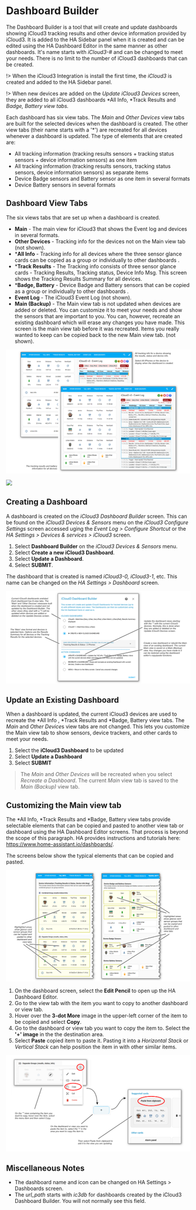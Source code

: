 # Dashboard Builder

The Dashboard Builder is a tool that will create and update dashboards showing iCloud3 tracking results and other device information provided by iCloud3. It is added to the HA Sidebar panel when it is created and can be edited using the HA Dashboard Editor in the same manner as other dashboards. It's name starts with *iCloud3-#* and can be changed to meet your needs. There is no limit to the number of iCloud3 dashboards that can be created.

!> When the iCloud3 Integration is install the first time, the *iCloud3* is created and added to the HA Sidebar panel.

!> When new devices are added on the *Update iCloud3 Devices* screen, they are added to all iCloud3 dashboards *All Info, *Track Results and *Badge, Battery view tabs.*

Each dashboard has six view tabs. The *Main* and *Other Devices* view tabs are built for the selected devices when the dashboard is created. The other view tabs (their name starts with a '*') are recreated for all devices whenever a dashboard is updated. The type of elements that are created are:

- All tracking information (tracking results sensors + tracking status sensors  + device information sensors) as one item
- All tracking information (tracking results sensors, tracking status sensors, device information sensors) as separate items
- Device Badge sensors and Battery sensor as one item in several formats
- Device Battery sensors in several formats



## Dashboard View Tabs

The six views tabs that are set up when a dashboard is created.

- **Main** - The main view for iCloud3 that shows the Event log and devices in several formats.
- **Other Devices** - Tracking info for the devices not on the Main view tab (not shown).
- ***All Info** - Tracking info for all devices where the three sensor glance cards can be copied as a group or individually to other dashboards .
- ***Track Results** - The Tracking info consists of three sensor glance cards - Tracking Results, Tracking status, Device Info Msg. This screen shows the Tracking Results Summary for all devices.
- ***Badge, Battery** - Device Badge and Battery sensors that can be copied as a group or individually to other dashboards .
- **Event Log** - The iCloud3 Event Log (not shown).
- **Main (Backup)** - The Main view tab is not updated when devices are added or deleted. You can customize it to meet your needs and show the sensors that are important to you. You can, however, recreate an existing dashboard which will erase any changes you have made. This screen is the main view tab before it was recreated. Items you really wanted to keep can be copied back to the new Main view tab. (not shown).

![](..\images\cf-dashboard-bldr-views-main.png)

![](C:\Users\Gary\GitHub\icloud3_v3_docs\docs\images\cf-dashboard-bldr-views-allinfo-badge-battery.png)



## Creating a Dashboard

A dashboard is created on the *iCloud3 Dashboard Builder* screen. This can be found on the *iCloud3 Devices & Sensors* menu on the *iCloud3 Configure Settings* screen accessed uging the *Event Log > Configure Shortcut* or the *HA Settings > Devices & services > iCloud3* screen.

1. Select **Dashboard Builder** on the *iCloud3 Devices & Sensors* menu.
2. Select **Create a new iCloud3 Dashboard**.
3. Select **Update a Dashboard**.
4. Select **SUBMIT**.

The dashboard that is created is named *iCloud3-0, iCloud3-1*, etc. This name can be changed on the *HA Settings > Dashboard* screen.

![](..\images\cf-dashboard-builder.png)

## Update an Existing Dashboard

When a dashboard is updated, the current iCloud3 devices are used to recreate the *All Info , *Track Results and *Badge, Battery view tabs. The *Main* and *Other Device*s view tabs are not changed. This lets you customize the Main view tab to show sensors, device trackers, and other cards to meet your needs.

1. Select the **iCloud3 Dashboard** to be updated
2. Select **Update a Dashboard**
3. Select **SUBMIT**

> The *Main* and *Other Devices* will be recreated when you select *Recreate a Dashboard*. The current *Main* view tab is saved to the *Main (Backup)* view tab.

## Customizing the Main view tab

The *All Info, *Track Results and *Badge, Battery view tabs provide selectable elements that can be copied and pasted to another view tab or dashboard using the HA Dashboard Editor screens. That process is beyond the scope of this paragraph. HA provides instructions and tutorials here: https://www.home-assistant.io/dashboards/. 

The screens below show the typical elements that can be copied and pasted.

![](..\images\cf-dashboard-bldr-view-hl.png)

1. On the dashboard screen, select the **Edit Pencil** to open up the HA Dashboard Editor.
2. Go to the view tab with the item you want to copy to another dashboard or view tab.
3. Hover over the **3-dot More** image in the upper-left corner of the item to be copied and select **Copy**.
4. Go to the dashboard or view tab you want to copy the item to. Select the **'+' image** in the the destination area.
5. Select **Paste** copied item to paste it. Pasting it into a *Horizontal Stack* or *Vertical Stack* can help position the item in with other similar items.

![](..\images\cf-dashboard-bldr-edit-copy-paste.png)



## Miscellaneous Notes

- The dashboard name and icon can be changed on HA Settings > Dashboards screen.
- The *url_path* starts with *ic3db* for dashboards created by the iCloud3 Dashboard Builder. You will not normally see this field.
